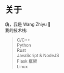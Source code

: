 # 关于
嗨，我是 Wang Zhiyu 👋  
我的技术栈:  
> C/C++  
> Python  
> Rust  
> JavaScript & NodeJS  
> Flask 框架  
> Linux  
